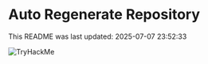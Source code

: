 # Auto Regenerate Repository

This README was last updated: 2025-07-07 23:52:33

 ![TryHackMe](https://tryhackme.com/badge/533634)